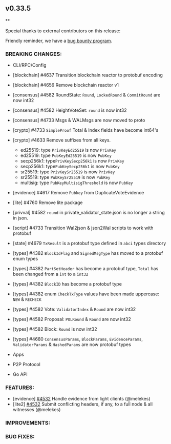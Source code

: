 ## v0.33.5

\*\*

Special thanks to external contributors on this release:

Friendly reminder, we have a [bug bounty program](https://hackerone.com/tendermint).

### BREAKING CHANGES:

- CLI/RPC/Config

- [blockchain] \#4637 Transition blockchain reactor to protobuf encoding
- [blockchain] \#4656 Remove blockchain reactor v1
- [consensus] \#4582 RoundState: `Round`, `LockedRound` & `CommitRound` are now int32
- [consensus] \#4582 HeightVoteSet: `round` is now int32
- [consensus] \#4733 Msgs & WALMsgs are now moved to proto
- [crypto] \#4733 `SimpleProof` Total & Index fields have become int64's
- [crypto] \#4633 Remove suffixes from all keys.
    - ed25519: type `PrivKeyEd25519` is now `PrivKey`
    - ed25519: type `PubKeyEd25519` is now `PubKey`
    - secp256k1: type`PrivKeySecp256k1` is now `PrivKey`
    - secp256k1: type`PubKeySecp256k1` is now `PubKey`
    - sr25519: type `PrivKeySr25519` is now `PrivKey`
    - sr25519: type `PubKeySr25519` is now `PubKey`
    - multisig: type `PubKeyMultisigThreshold` is now `PubKey`
- [evidence] \#4617 Remove `Pubkey` from DuplicateVoteEvidence
- [lite] \#4760 Remove lite package
- [privval] \#4582 `round` in private_validator_state.json is no longer a string in json.
- [script] \#4733 Transition Wal2json & json2Wal scripts to work with protobuf
- [state] \#4679 `TxResult` is a protobuf type defined in `abci` types directory
- [types] \#4382 `BlockIdFlag` and `SignedMsgType` has moved to a protobuf enum types
- [types] \#4382 `PartSetHeader` has become a protobuf type, `Total` has been changed from a `int` to a `int32`
- [types] \#4382 `BlockID` has become a protobuf type
- [types] \#4382 enum `CheckTxType` values have been made uppercase: `NEW` & `RECHECK`
- [types] \#4582 Vote: `ValidatorIndex` & `Round` are now int32
- [types] \#4582 Proposal: `POLRound` & `Round` are now int32
- [types] \#4582 Block: `Round` is now int32
- [types] \#4680 `ConsensusParams`, `BlockParams`, `EvidenceParams`, `ValidatorParams` & `HashedParams` are now protobuf types

- Apps

- P2P Protocol

- Go API

### FEATURES:

- [evidence] [\#4532](https://github.com/tendermint/tendermint/pull/4532) Handle evidence from light clients (@melekes)
- [lite2] [\#4532](https://github.com/tendermint/tendermint/pull/4532) Submit conflicting headers, if any, to a full node & all witnesses (@melekes)

### IMPROVEMENTS:


### BUG FIXES:
